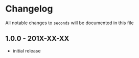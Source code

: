# Changelog

All notable changes to `seconds` will be documented in this file

## 1.0.0 - 201X-XX-XX

- initial release
